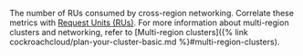 The number of RUs consumed by cross-region networking. Correlate these metrics with [Request Units (RUs)](#tenant.consumption.request_units). For more information about multi-region clusters and networking, refer to [Multi-region clusters]({% link cockroachcloud/plan-your-cluster-basic.md %}#multi-region-clusters).